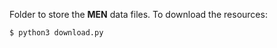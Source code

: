 Folder to store the **MEN** data files. To download the resources:
```bash
$ python3 download.py
```
